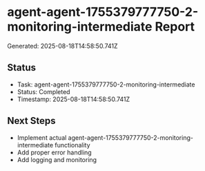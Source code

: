 # agent-agent-1755379777750-2-monitoring-intermediate Report

Generated: 2025-08-18T14:58:50.741Z

## Status
- Task: agent-agent-1755379777750-2-monitoring-intermediate
- Status: Completed
- Timestamp: 2025-08-18T14:58:50.741Z

## Next Steps
- Implement actual agent-agent-1755379777750-2-monitoring-intermediate functionality
- Add proper error handling
- Add logging and monitoring
